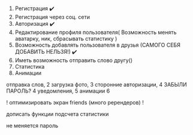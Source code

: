 1. Регистрация ✔️
2. Регистрация через соц. сети
3. Авторизация ✔️
4. Редактирование профиля пользователя(
   Возможность менять аватарку, ник, сбрасывать статистику
   )
5. Возможность добавлять пользователя в друзья (САМОГО СЕБЯ ДОБАВИТЬ НЕЛЬЗЯ!) ✔️
6. Иметь возможность отправить слово другу()
7. Статистика
8. Анимации

отправка слов, 2
загрузка фото, 3
сторонние авторизации, 4
ЗАБЫЛИ ПАРОЛЬ? 4
уведомления, 5
анимации 6

! оптимизировать экран friends (много ререндеров) !

дописать функции подсчета статистики

не меняется пароль
